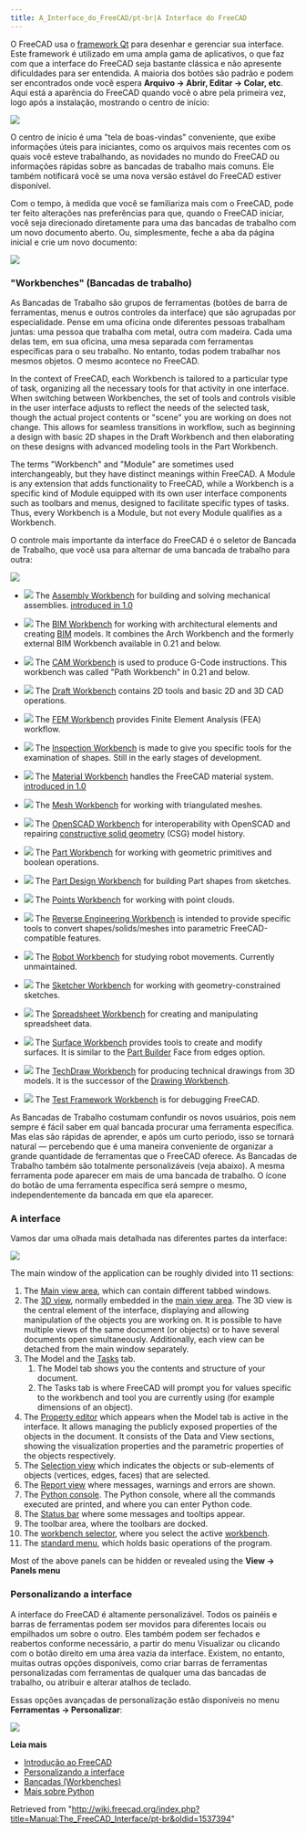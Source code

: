 ```yaml
---
title: A_Interface_do_FreeCAD/pt-br|A Interface do FreeCAD
---
```


O FreeCAD usa o [framework Qt](<https://pt.wikipedia.org/wiki/Qt_(software)>) para desenhar e gerenciar sua interface. Este framework é utilizado em uma ampla gama de aplicativos, o que faz com que a interface do FreeCAD seja bastante clássica e não apresente dificuldades para ser entendida. A maioria dos botões são padrão e podem ser encontrados onde você espera **Arquivo → Abrir, Editar → Colar, etc**. Aqui está a aparência do FreeCAD quando você o abre pela primeira vez, logo após a instalação, mostrando o centro de início:

![](/images/FreeCAD_022_Start.png)

O centro de início é uma "tela de boas-vindas" conveniente, que exibe informações úteis para iniciantes, como os arquivos mais recentes com os quais você esteve trabalhando, as novidades no mundo do FreeCAD ou informações rápidas sobre as bancadas de trabalho mais comuns. Ele também notificará você se uma nova versão estável do FreeCAD estiver disponível.

Com o tempo, à medida que você se familiariza mais com o FreeCAD, pode ter feito alterações nas preferências para que, quando o FreeCAD iniciar, você seja direcionado diretamente para uma das bancadas de trabalho com um novo documento aberto. Ou, simplesmente, feche a aba da página inicial e crie um novo documento:

![](/images/FreeCAD_022_PartDesign.png)

### "Workbenches" (Bancadas de trabalho)

As Bancadas de Trabalho são grupos de ferramentas (botões de barra de ferramentas, menus e outros controles da interface) que são agrupadas por especialidade. Pense em uma oficina onde diferentes pessoas trabalham juntas: uma pessoa que trabalha com metal, outra com madeira. Cada uma delas tem, em sua oficina, uma mesa separada com ferramentas específicas para o seu trabalho. No entanto, todas podem trabalhar nos mesmos objetos. O mesmo acontece no FreeCAD.

In the context of FreeCAD, each Workbench is tailored to a particular type of task, organizing all the necessary tools for that activity in one interface. When switching between Workbenches, the set of tools and controls visible in the user interface adjusts to reflect the needs of the selected task, though the actual project contents or "scene" you are working on does not change. This allows for seamless transitions in workflow, such as beginning a design with basic 2D shapes in the Draft Workbench and then elaborating on these designs with advanced modeling tools in the Part Workbench.

The terms "Workbench" and "Module" are sometimes used interchangeably, but they have distinct meanings within FreeCAD. A Module is any extension that adds functionality to FreeCAD, while a Workbench is a specific kind of Module equipped with its own user interface components such as toolbars and menus, designed to facilitate specific types of tasks. Thus, every Workbench is a Module, but not every Module qualifies as a Workbench.

O controle mais importante da interface do FreeCAD é o seletor de Bancada de Trabalho, que você usa para alternar de uma bancada de trabalho para outra:

![](/images/FreeCAD_WB.png)

- ![](/images/Workbench_Assembly.svg) The [Assembly Workbench](/Assembly_Workbench "Assembly Workbench") for building and solving mechanical assemblies. [introduced in 1.0](/Release_notes_1.0 "Release notes 1.0")

- ![](/images/Workbench_BIM.svg) The [BIM Workbench](/BIM_Workbench "BIM Workbench") for working with architectural elements and creating [BIM](https://en.wikipedia.org/wiki/Building_information_modeling) models. It combines the Arch Workbench and the formerly external BIM Workbench available in 0.21 and below.

- ![](/images/Workbench_CAM.svg) The [CAM Workbench](/CAM_Workbench "CAM Workbench") is used to produce G-Code instructions. This workbench was called "Path Workbench" in 0.21 and below.

- ![](/images/Workbench_Draft.svg) The [Draft Workbench](/Draft_Workbench "Draft Workbench") contains 2D tools and basic 2D and 3D CAD operations.

- ![](/images/Workbench_FEM.svg) The [FEM Workbench](/FEM_Workbench "FEM Workbench") provides Finite Element Analysis (FEA) workflow.

- ![](/images/Workbench_Inspection.svg) The [Inspection Workbench](/Inspection_Workbench "Inspection Workbench") is made to give you specific tools for the examination of shapes. Still in the early stages of development.

- ![](/images/Workbench_Material.svg) The [Material Workbench](/Material_Workbench "Material Workbench") handles the FreeCAD material system. [introduced in 1.0](/Release_notes_1.0 "Release notes 1.0")

- ![](/images/Workbench_Mesh.svg) The [Mesh Workbench](/Mesh_Workbench "Mesh Workbench") for working with triangulated meshes.

- ![](/images/Workbench_OpenSCAD.svg) The [OpenSCAD Workbench](/OpenSCAD_Workbench "OpenSCAD Workbench") for interoperability with OpenSCAD and repairing [constructive solid geometry](/Constructive_solid_geometry "Constructive solid geometry") (CSG) model history.

- ![](/images/Workbench_Part.svg) The [Part Workbench](/Part_Workbench "Part Workbench") for working with geometric primitives and boolean operations.

- ![](/images/Workbench_PartDesign.svg) The [Part Design Workbench](/PartDesign_Workbench "PartDesign Workbench") for building Part shapes from sketches.

- ![](/images/Workbench_Points.svg) The [Points Workbench](/Points_Workbench "Points Workbench") for working with point clouds.

- ![](/images/Workbench_Reverse_Engineering.svg) The [Reverse Engineering Workbench](/Reverse_Engineering_Workbench "Reverse Engineering Workbench") is intended to provide specific tools to convert shapes/solids/meshes into parametric FreeCAD-compatible features.

- ![](/images/Workbench_Robot.svg) The [Robot Workbench](/Robot_Workbench "Robot Workbench") for studying robot movements. Currently unmaintained.

- ![](/images/Workbench_Sketcher.svg) The [Sketcher Workbench](/Sketcher_Workbench "Sketcher Workbench") for working with geometry-constrained sketches.

- ![](/images/Workbench_Spreadsheet.svg) The [Spreadsheet Workbench](/Spreadsheet_Workbench "Spreadsheet Workbench") for creating and manipulating spreadsheet data.

- ![](/images/Workbench_Surface.svg) The [Surface Workbench](/Surface_Workbench "Surface Workbench") provides tools to create and modify surfaces. It is similar to the [Part Builder](/Part_Builder "Part Builder") Face from edges option.

- ![](/images/Workbench_TechDraw.svg) The [TechDraw Workbench](/TechDraw_Workbench "TechDraw Workbench") for producing technical drawings from 3D models. It is the successor of the [Drawing Workbench](/Drawing_Workbench "Drawing Workbench").

- ![](/images/Workbench_Test.svg) The [Test Framework Workbench](/Testing "Testing") is for debugging FreeCAD.

As Bancadas de Trabalho costumam confundir os novos usuários, pois nem sempre é fácil saber em qual bancada procurar uma ferramenta específica. Mas elas são rápidas de aprender, e após um curto período, isso se tornará natural — percebendo que é uma maneira conveniente de organizar a grande quantidade de ferramentas que o FreeCAD oferece. As Bancadas de Trabalho também são totalmente personalizáveis (veja abaixo). A mesma ferramenta pode aparecer em mais de uma bancada de trabalho. O ícone do botão de uma ferramenta específica será sempre o mesmo, independentemente da bancada em que ela aparecer.

### A interface

Vamos dar uma olhada mais detalhada nas diferentes partes da interface:

![](/images/FreeCAD_022_Interface.png)

The main window of the application can be roughly divided into 11 sections:

1. The [Main view area](/Main_view_area "Main view area"), which can contain different tabbed windows.
2. The [3D view](/3D_view "3D view"), normally embedded in the [main view area](/Main_view_area "Main view area"). The 3D view is the central element of the interface, displaying and allowing manipulation of the objects you are working on. It is possible to have multiple views of the same document (or objects) or to have several documents open simultaneously. Additionally, each view can be detached from the main window separately.
3. The Model and the [Tasks](/Task_panel "Task panel") tab.
   1. The Model tab shows you the contents and structure of your document.
   2. The Tasks tab is where FreeCAD will prompt you for values specific to the workbench and tool you are currently using (for example dimensions of an object).
4. The [Property editor](/Property_editor "Property editor") which appears when the Model tab is active in the interface. It allows managing the publicly exposed properties of the objects in the document. It consists of the Data and View sections, showing the visualization properties and the parametric properties of the objects respectively.
5. The [Selection view](/Selection_view "Selection view") which indicates the objects or sub-elements of objects (vertices, edges, faces) that are selected.
6. The [Report view](/Report_view "Report view") where messages, warnings and errors are shown.
7. The [Python console](/Python_console "Python console"). The Python console, where all the commands executed are printed, and where you can enter Python code.
8. The [Status bar](/Status_bar "Status bar") where some messages and tooltips appear.
9. The toolbar area, where the toolbars are docked.
10. The [workbench selector](/Std_Workbench "Std Workbench"), where you select the active [workbench](/Workbenches "Workbenches").
11. The [standard menu](/Standard_Menu "Standard Menu"), which holds basic operations of the program.

Most of the above panels can be hidden or revealed using the **View → Panels menu**

### Personalizando a interface

A interface do FreeCAD é altamente personalizável. Todos os painéis e barras de ferramentas podem ser movidos para diferentes locais ou empilhados um sobre o outro. Eles também podem ser fechados e reabertos conforme necessário, a partir do menu Visualizar ou clicando com o botão direito em uma área vazia da interface. Existem, no entanto, muitas outras opções disponíveis, como criar barras de ferramentas personalizadas com ferramentas de qualquer uma das bancadas de trabalho, ou atribuir e alterar atalhos de teclado.

Essas opções avançadas de personalização estão disponíveis no menu **Ferramentas → Personalizar**:

![](/images/FreeCAD_022_Customization.png)

**Leia mais**

- [Introdução ao FreeCAD](/Getting_started/pt-br "Getting started/pt-br")
- [Personalizando a interface](/Interface_Customization/pt-br "Interface Customization/pt-br")
- [Bancadas (Workbenches)](/Workbenches/pt-br "Workbenches/pt-br")
- [Mais sobre Python](https://www.python.org)

Retrieved from "<http://wiki.freecad.org/index.php?title=Manual:The_FreeCAD_Interface/pt-br&oldid=1537394>"
